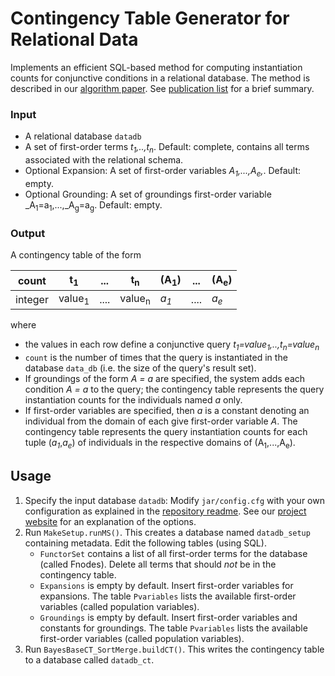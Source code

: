 # Contingency Table Generator for Relational Data

Implements an efficient SQL-based method for computing instantiation counts for conjunctive conditions in a relational database. The method is described in our [algorithm paper](http://www.cs.sfu.ca/~oschulte/files/pubs/Qian2014.pdf). See [publication list](http://www.cs.sfu.ca/~oschulte/pubs.html) for a brief summary.

### Input

+ A relational database `datadb`
+ A set of first-order terms _t<sub>1</sub>,..,t<sub>n</sub>_. Default: complete, contains all terms associated with the relational schema.
+ Optional Expansion: A set of first-order variables _A<sub>1</sub>,...,A<sub>e</sub>,_. Default: empty.
+ Optional Grounding: A set of groundings first-order variable _A<sub>1</sub>=a<sub>1</sub>,...,_A<sub>g</sub>=a<sub>g</sub>. Default: empty.

### Output

A contingency table of the form

count | t<sub>1</sub> | ... | t<sub>n</sub>|(A<sub>1</sub>)|...|(A<sub>e</sub>)|
-----| ---------------|-----|--------------|---------------|----|---------------|
integer| value<sub>1</sub>|....| value<sub>n</sub>|_a<sub>1</sub>_|....|_a<sub>e</sub>_|

where

+ the values in each row define a conjunctive query _t<sub>1</sub>=value<sub>1</sub>,..,t<sub>n</sub>=value<sub>n</sub>_
+ `count` is the number of times that the query is instantiated in the database `data_db` (i.e. the size of the query's result set).
+ If groundings of the form _A = a_ are specified, the system adds each condition _A = a_ to the query; the contingency table represents the query instantiation counts for the individuals named _a_ only.
+ If first-order variables are specified, then _a_ is a constant denoting an individual from the domain of each give first-order variable _A_. The contingency table represents the query instantiation counts for each tuple (_a<sub>1</sub>_,_a<sub>e</sub>_) of individuals in the respective domains of (A<sub>1</sub>,...,A<sub>e</sub>).

## Usage

1. Specify the input database `datadb`: Modify `jar/config.cfg` with your own configuration as explained in the [repository readme](https://github.com/sfu-cl-lab/FactorBase/blob/master/README.md). See our [project website](https://sfu-cl-lab.github.io/FactorBase/options.html) for an explanation of the options. 
2. Run `MakeSetup.runMS()`. This creates a database named `datadb_setup` containing metadata. Edit the following tables (using SQL).
   + `FunctorSet` contains a list of all first-order terms for the database (called Fnodes). Delete all terms that should _not_ be in the contingency table.
   + `Expansions` is empty by default. Insert first-order variables for expansions. The table `Pvariables` lists the available first-order variables (called population variables).
   + `Groundings` is empty by default. Insert first-order variables and constants for groundings. The table `Pvariables` lists the available first-order variables (called population variables).
 3. Run `BayesBaseCT_SortMerge.buildCT()`. This writes the contingency table to a database called `datadb_ct`.
